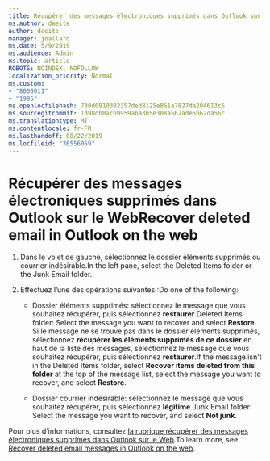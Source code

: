 ```yaml
---
title: Récupérer des messages électroniques supprimés dans Outlook sur le Web
ms.author: daeite
author: daeite
manager: joallard
ms.date: 5/9/2019
ms.audience: Admin
ms.topic: article
ROBOTS: NOINDEX, NOFOLLOW
localization_priority: Normal
ms.custom:
- "8000011"
- "1996"
ms.openlocfilehash: 730d0910302357ded8125e861a7827da204613c5
ms.sourcegitcommit: 1d98db8acb9959aba3b5e308a567ade6b62da56c
ms.translationtype: MT
ms.contentlocale: fr-FR
ms.lasthandoff: 08/22/2019
ms.locfileid: "36556059"
---
```

# <a name="recover-deleted-email-in-outlook-on-the-web"></a><span data-ttu-id="66763-102">Récupérer des messages électroniques supprimés dans Outlook sur le Web</span><span class="sxs-lookup"><span data-stu-id="66763-102">Recover deleted email in Outlook on the web</span></span>

1. <span data-ttu-id="66763-103">Dans le volet de gauche, sélectionnez le dossier éléments supprimés ou courrier indésirable.</span><span class="sxs-lookup"><span data-stu-id="66763-103">In the left pane, select the Deleted Items folder or the Junk Email folder.</span></span>

2. <span data-ttu-id="66763-104">Effectuez l’une des opérations suivantes :</span><span class="sxs-lookup"><span data-stu-id="66763-104">Do one of the following:</span></span>

    - <span data-ttu-id="66763-105">Dossier éléments supprimés: sélectionnez le message que vous souhaitez récupérer, puis sélectionnez **restaurer**.</span><span class="sxs-lookup"><span data-stu-id="66763-105">Deleted Items folder: Select the message you want to recover and select **Restore**.</span></span> <span data-ttu-id="66763-106">Si le message ne se trouve pas dans le dossier éléments supprimés, sélectionnez **récupérer les éléments supprimés de ce dossier** en haut de la liste des messages, sélectionnez le message que vous souhaitez récupérer, puis sélectionnez **restaurer**.</span><span class="sxs-lookup"><span data-stu-id="66763-106">If the message isn't in the Deleted Items folder, select **Recover items deleted from this folder** at the top of the message list, select the message you want to recover, and select **Restore**.</span></span>

    - <span data-ttu-id="66763-107">Dossier courrier indésirable: sélectionnez le message que vous souhaitez récupérer, puis sélectionnez **légitime**.</span><span class="sxs-lookup"><span data-stu-id="66763-107">Junk Email folder: Select the message you want to recover, and select **Not junk**.</span></span>

<span data-ttu-id="66763-108">Pour plus d’informations, consultez [la rubrique récupérer des messages électroniques supprimés dans Outlook sur le Web](https://support.office.com/article/a8ca78ac-4721-4066-95dd-571842e9fb11).</span><span class="sxs-lookup"><span data-stu-id="66763-108">To learn more, see [Recover deleted email messages in Outlook on the web](https://support.office.com/article/a8ca78ac-4721-4066-95dd-571842e9fb11).</span></span>